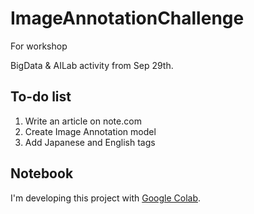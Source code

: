 # ImageAnnotationChallenge
For workshop

BigData & AILab activity from Sep 29th.

## To-do list
1. Write an article on note.com
2. Create Image Annotation model
3. Add Japanese and English tags

## Notebook
I'm developing this project with [Google Colab](https://colab.research.google.com/drive/1SEJ8cL4FHQDcmCMhG1XNSSn8aj6ehxj-?usp=sharing).

